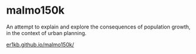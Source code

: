 # malmo150k
An attempt to explain and explore the consequences of population growth, in the context of urban planning.

[er1kb.github.io/malmo150k/](https://er1kb.github.io/malmo150k/)
